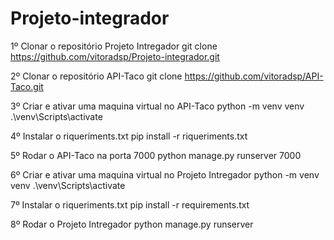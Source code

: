 # Projeto-integrador

1º Clonar o repositório Projeto Intregador
    git clone https://github.com/vitoradsp/Projeto-integrador.git

2º Clonar o repositório API-Taco 
    git clone https://github.com/vitoradsp/API-Taco.git

3º Criar e ativar uma maquina virtual no API-Taco
    python -m venv venv
    .\venv\Scripts\activate

4º Instalar o riqueriments.txt
    pip install -r riqueriments.txt

5º Rodar o API-Taco na porta 7000
    python manage.py runserver 7000

6º Criar e ativar uma maquina virtual no Projeto Intregador
    python -m venv venv
    .\venv\Scripts\activate

7º Instalar o riqueriments.txt
    pip install -r requirements.txt

8º Rodar o Projeto Intregador
    python manage.py runserver
